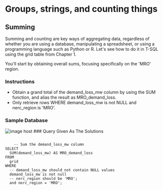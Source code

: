 # Groups, strings, and counting things
## Summing

Summing and counting are key ways of aggregating data, regardless of whether you are using a database, manipulating a spreadsheet, or using a programming language such as Python or R. Let's see how to do it in T-SQL using the grid table from Chapter 1.

You'll start by obtaining overall sums, focusing specifically on the 'MRO' region.

### Instructions
- Obtain a grand total of the demand_loss_mw column by using the SUM function, and alias the result as MRO_demand_loss.
- Only retrieve rows WHERE demand_loss_mw is not NULL and nerc_region is 'MRO'.

### Sample Database
<img src="https://images2.imgbox.com/56/fd/y0pb4YPD_o.png" alt="image host"/>
### Query Given As The Solutions
<section>
    <pre><code>
    -- Sum the demand_loss_mw column
SELECT 
  SUM(demand_loss_mw) AS MRO_demand_loss
FROM 
  grid 
WHERE
  -- demand_loss_mw should not contain NULL values
  demand_loss_mw is not null 
  -- nerc_region should be 'MRO';
  and nerc_region = 'MRO';</code></pre>
</section>